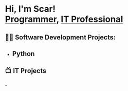 <h1>Hi, I'm Scar! <br/><a href="https://github.com/LoveRedScarlett?tab=repositories">Programmer</a>, <a href="https://www.linkedin.com/in/scar-maxwell-714888245/">IT Professional</a>
<h2>👨‍💻 Software Development Projects:</h2>

- <b>Python</b>
  - 
<h2>📺 IT Projects</h2>
  -
<!--
**joshmadakor1/joshmadakor1** is a ✨ _special_ ✨ repository because its `README.md` (this file) appears on your GitHub profile.

Here are some ideas to get you started:

- 🔭 I’m currently working on ...
- 🌱 I’m currently learning ...
- 👯 I’m looking to collaborate on ...
- 🤔 I’m looking for help with ...
- 💬 Ask me about ...
- 📫 How to reach me: ...
- 😄 Pronouns: ...
- ⚡ Fun fact: ...
-->
